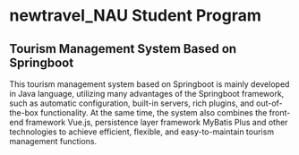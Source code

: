 # newtravel_NAU Student Program
## Tourism Management System Based on Springboot

This tourism management system based on Springboot is mainly developed in Java language, utilizing many advantages of the Springboot framework, such as automatic configuration, built-in servers, rich plugins, and out-of-the-box functionality. 
At the same time, the system also combines the front-end framework Vue.js, persistence layer framework MyBatis Plus and other technologies to achieve efficient, flexible, and easy-to-maintain tourism management functions.
